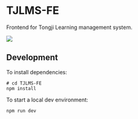 # TJLMS-FE
Frontend for Tongji Learning management system.

![](https://travis-ci.com/JoshOY/TJLMS-FE.svg?token=bHRBDyuomF6qAh9sxpfQ&branch=master)


## Development

To install dependencies:

```
# cd TJLMS-FE
npm install
```

To start a local dev environment:

```bash
npm run dev
```
